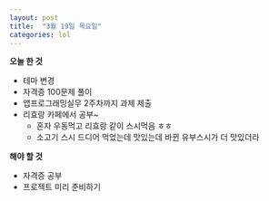 ```yaml
---
layout: post
title:  "3월 19일 목요일"
categories: lol
---
```

**오늘 한 것**


- 테마 변경
- 자격증 100문제 풀이
- 앱프로그래밍실무 2주차까지 과제 제출
- 리효랑 카페에서 공부~
  - 혼자 우동먹고 리효랑 같이 스시먹음 ㅎㅎ
  - 소고기 스시 드디어 먹었는데 맛있는데 바뀐 유부스시가 더 맛있더라


**해야 할 것**


- 자격증 공부
- 프로젝트 미리 준비하기